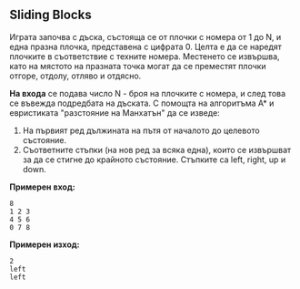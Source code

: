 ## Sliding Blocks

Играта започва с дъска, състояща се от плочки с номера от 1 до N, и една празна плочка, представена с цифрата 0. Целта е да се наредят плочките в съответствие с техните номера. Местенето се извършва, като на мястото на празната точка могат да се преместят плочки отгоре, отдолу, отляво и отдясно. 

**На входа** се подава число N - броя на плочките с номера, и след това се въвежда подредбата на дъската. С помощта на алгоритъма А* и евристиката "разстояние на Манхатън" да се изведе:

 1. На първият ред дължината на пътя от началото до целевото състояние.
 2. Съответните стъпки (на нов ред за всяка една), които се извършват за да се стигне до крайното състояние. Стъпките са left, right, up и down.


**Примерен вход:**
```
8
1 2 3
4 5 6
0 7 8
```
**Примерен изход:**
```
2
left
left
```